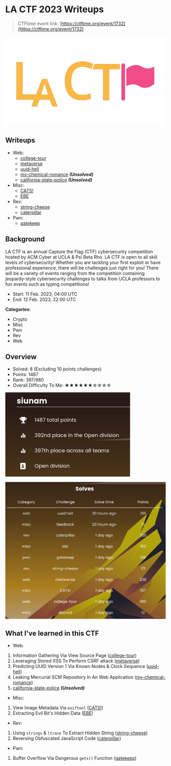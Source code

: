 # LA CTF 2023 Writeups

> CTFtime event link: [https://ctftime.org/event/1732](https://ctftime.org/event/1732)

![](https://raw.githubusercontent.com/siunam321/CTF-Writeups/main/LA-CTF-2023/images/banner.gif)

## Writeups

- Web:
	- [college-tour](https://siunam321.github.io/ctf/LA-CTF-2023/Web/college-tour/)
	- [metaverse](https://siunam321.github.io/ctf/LA-CTF-2023/Web/metaverse/)
	- [uuid-hell](https://siunam321.github.io/ctf/LA-CTF-2023/Web/uuid-hell/)
	- [my-chemical-romance](https://siunam321.github.io/ctf/LA-CTF-2023/Web/my-chemical-romance/) ***(Unsolved)***
	- [california-state-police](https://siunam321.github.io/ctf/LA-CTF-2023/Web/california-state-police/) ***(Unsolved)***
- Misc:
	- [CATS!](https://siunam321.github.io/ctf/LA-CTF-2023/Misc/CATS!/)
	- [EBE](https://siunam321.github.io/ctf/LA-CTF-2023/Misc/EBE/)
- Rev:
	- [string-cheese](https://siunam321.github.io/ctf/LA-CTF-2023/Rev/string-cheese/)
	- [caterpillar](https://siunam321.github.io/ctf/LA-CTF-2023/Rev/caterpillar/)
- Pwn:
	- [gatekeep](https://siunam321.github.io/ctf/LA-CTF-2023/Pwn/gatekeep/)

## Background

LA CTF is an annual Capture the Flag (CTF) cybersecurity competition hosted by ACM Cyber at UCLA & Psi Beta Rho. LA CTF is open to all skill levels of cybersecurity! Whether you are tackling your first exploit or have professional experience, there will be challenges just right for you! There will be a variety of events ranging from the competition containing jeopardy-style cybersecurity challenges to talks from UCLA professors to fun events such as typing competitions!

- Start: 11 Feb. 2023, 04:00 UTC
- End: 12 Feb. 2023, 22:00 UTC

**Categories:**

- Crypto
- Misc
- Pwn
- Rev
- Web

## Overview

- Solved: 8 (Excluding 10 points challenges)
- Points: 1487
- Rank: 397/980
- Overall Difficulty To Me: ★★★★★★☆☆☆☆

![](https://raw.githubusercontent.com/siunam321/CTF-Writeups/main/LA-CTF-2023/images/score.png)

![](https://raw.githubusercontent.com/siunam321/CTF-Writeups/main/LA-CTF-2023/images/solves.png)

## What I've learned in this CTF

- Web:
1. Information Gathering Via View Source Page ([college-tour](https://siunam321.github.io/ctf/LA-CTF-2023/Web/college-tour/))
2. Leveraging Stored XSS To Perform CSRF attack ([metaverse](https://siunam321.github.io/ctf/LA-CTF-2023/Web/metaverse/))
3. Predicting UUID Version 1 Via Known Nodes & Clock Sequence ([uuid-hell](https://siunam321.github.io/ctf/LA-CTF-2023/Web/uuid-hell/))
4. Leaking Mercurial SCM Repository In An Web Application ([my-chemical-romance](https://siunam321.github.io/ctf/LA-CTF-2023/Web/my-chemical-romance/))
5. [california-state-police](https://siunam321.github.io/ctf/LA-CTF-2023/Web/california-state-police/) ***(Unsolved)***
- Misc:
1. View Image Metadata Via `exiftool` ([CATS!](https://siunam321.github.io/ctf/LA-CTF-2023/Misc/CATS!/))
2. Extracting Evil Bit's Hidden Data ([EBE](https://siunam321.github.io/ctf/LA-CTF-2023/Misc/EBE/))
- Rev:
1. Using `strings` & `ltrace` To Extract Hidden String ([string-cheese](https://siunam321.github.io/ctf/LA-CTF-2023/Rev/string-cheese/))
2. Reversing Obfuscated JavaScript Code ([caterpillar](https://siunam321.github.io/ctf/LA-CTF-2023/Rev/caterpillar/))
- Pwn:
1. Buffer Overflow Via Dangerous `gets()` Function ([gatekeep](https://siunam321.github.io/ctf/LA-CTF-2023/Pwn/gatekeep/))